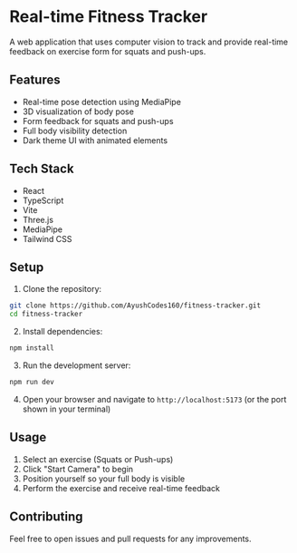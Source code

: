 # Real-time Fitness Tracker

A web application that uses computer vision to track and provide real-time feedback on exercise form for squats and push-ups.

## Features

- Real-time pose detection using MediaPipe
- 3D visualization of body pose
- Form feedback for squats and push-ups
- Full body visibility detection
- Dark theme UI with animated elements

## Tech Stack

- React
- TypeScript
- Vite
- Three.js
- MediaPipe
- Tailwind CSS

## Setup

1. Clone the repository:
```bash
git clone https://github.com/AyushCodes160/fitness-tracker.git
cd fitness-tracker
```

2. Install dependencies:
```bash
npm install
```

3. Run the development server:
```bash
npm run dev
```

4. Open your browser and navigate to `http://localhost:5173` (or the port shown in your terminal)

## Usage

1. Select an exercise (Squats or Push-ups)
2. Click "Start Camera" to begin
3. Position yourself so your full body is visible
4. Perform the exercise and receive real-time feedback

## Contributing

Feel free to open issues and pull requests for any improvements. 